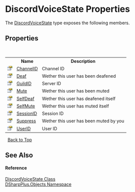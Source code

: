 # DiscordVoiceState Properties
 

The <a href="4ef5688a-d017-a99b-b5ad-6ee58e2bdb5a">DiscordVoiceState</a> type exposes the following members.


## Properties
&nbsp;<table><tr><th></th><th>Name</th><th>Description</th></tr><tr><td>![Public property](media/pubproperty.gif "Public property")</td><td><a href="91f547d6-25e6-e6bb-1e87-9966ee253d2f">ChannelID</a></td><td>
Channel ID</td></tr><tr><td>![Public property](media/pubproperty.gif "Public property")</td><td><a href="8fe1d450-9a9f-4ee5-7b0a-7f17ca65a92f">Deaf</a></td><td>
Wether this user has been deafened</td></tr><tr><td>![Public property](media/pubproperty.gif "Public property")</td><td><a href="0a11059b-dcb7-b992-73dc-fdf5fa926292">GuildID</a></td><td>
Server ID</td></tr><tr><td>![Public property](media/pubproperty.gif "Public property")</td><td><a href="8ab9cd2f-c7a8-ac81-200d-4c1df2382dd1">Mute</a></td><td>
Wether this user has been muted</td></tr><tr><td>![Public property](media/pubproperty.gif "Public property")</td><td><a href="f83b9546-6138-53ba-132e-1fb954ad5443">SelfDeaf</a></td><td>
Wether this user has deafened itself</td></tr><tr><td>![Public property](media/pubproperty.gif "Public property")</td><td><a href="30857698-d1b2-0f55-84dd-87a23189f3ca">SelfMute</a></td><td>
Wether this user has muted itself</td></tr><tr><td>![Public property](media/pubproperty.gif "Public property")</td><td><a href="cd58204e-0b90-c070-e223-e6729aff8d8b">SessionID</a></td><td>
Session ID</td></tr><tr><td>![Public property](media/pubproperty.gif "Public property")</td><td><a href="64dec8a4-f827-fb2e-86ac-2559c7bae5cf">Suppress</a></td><td>
Wether this user has been muted by you</td></tr><tr><td>![Public property](media/pubproperty.gif "Public property")</td><td><a href="dba63ca0-5284-e984-de17-b6194f892daf">UserID</a></td><td>
User ID</td></tr></table>&nbsp;
<a href="#discordvoicestate-properties">Back to Top</a>

## See Also


#### Reference
<a href="4ef5688a-d017-a99b-b5ad-6ee58e2bdb5a">DiscordVoiceState Class</a><br /><a href="b70db947-75ff-488f-5245-350c6ca1e522">DSharpPlus.Objects Namespace</a><br />
